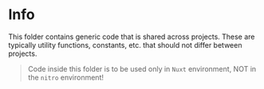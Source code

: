 # Info

This folder contains generic code that is shared across projects.
These are typically utility functions, constants, etc. that should not differ between projects.

> Code inside this folder is to be used only in `Nuxt` environment, NOT in the `nitro` environment!
